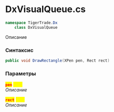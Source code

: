 
# DxVisualQueue.cs
```csharp
namespace TigerTrade.Dx  
    class DxVisualQueue
```

Описание

### Синтаксис
```csharp
public void DrawRectangle(XPen pen, Rect rect)
```

### Параметры  
<mark style="color:red;">**`pen`**</mark> <mark style="color:yellow;">`XPen`</mark>  
 *Описание*  
  
<mark style="color:red;">**`rect`**</mark> <mark style="color:yellow;">`Rect`</mark>  
 *Описание*  
  

                    
                    
